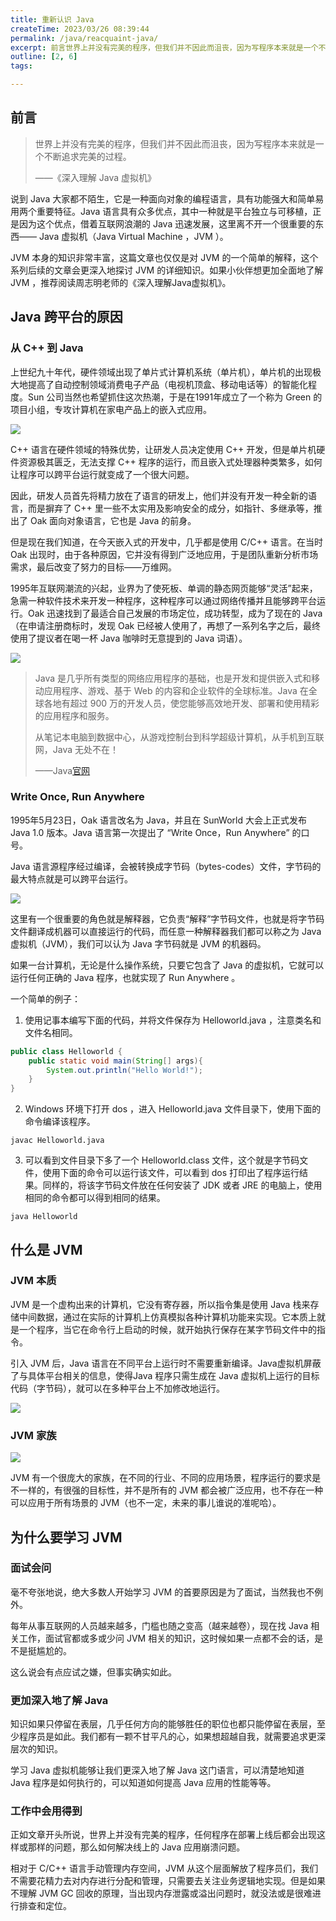 ```yaml
---
title: 重新认识 Java
createTime: 2023/03/26 08:39:44
permalink: /java/reacquaint-java/
excerpt: 前言世界上并没有完美的程序，但我们并不因此而沮丧，因为写程序本来就是一个不断追求完美的过程。——《深入理解 Java 虚拟机》说到 Java 大家都不陌生，它是一种面向对象的编程语言，具有功能强大和简单易用两个重要特征。Java 语言具有众多优点，其中一种就是平台独立与可移植，正是因为这个优点...
outline: [2, 6]
tags:

---
```

## 前言
> 世界上并没有完美的程序，但我们并不因此而沮丧，因为写程序本来就是一个不断追求完美的过程。
>
> ——《深入理解 Java 虚拟机》
>

说到 Java 大家都不陌生，它是一种面向对象的编程语言，具有功能强大和简单易用两个重要特征。Java 语言具有众多优点，其中一种就是平台独立与可移植，正是因为这个优点，借着互联网浪潮的 Java 迅速发展，这里离不开一个很重要的东西—— Java 虚拟机（Java Virtual Machine ，JVM ）。

JVM 本身的知识非常丰富，这篇文章也仅仅是对 JVM 的一个简单的解释，这个系列后续的文章会更深入地探讨 JVM 的详细知识。如果小伙伴想更加全面地了解 JVM ，推荐阅读周志明老师的《深入理解Java虚拟机》。

## Java 跨平台的原因
### 从 C++ 到 Java
上世纪九十年代，硬件领域出现了单片式计算机系统（单片机），单片机的出现极大地提高了自动控制领域消费电子产品（电视机顶盒、移动电话等）的智能化程度。Sun 公司当然也希望抓住这次热潮，于是在1991年成立了一个称为 Green 的项目小组，专攻计算机在家电产品上的嵌入式应用。

![](../../../.vuepress/public/images/1679820126054-cee4e7f3-9ddd-4a06-af10-e0ce8815f04b.png)

C++ 语言在硬件领域的特殊优势，让研发人员决定使用 C++ 开发，但是单片机硬件资源极其匮乏，无法支撑 C++ 程序的运行，而且嵌入式处理器种类繁多，如何让程序可以跨平台运行就变成了一个很大问题。

因此，研发人员首先将精力放在了语言的研发上，他们并没有开发一种全新的语言，而是摒弃了 C++ 里一些不太实用及影响安全的成分，如指针、多继承等，推出了 Oak 面向对象语言，它也是 Java 的前身。

但是现在我们知道，在今天嵌入式的开发中，几乎都是使用 C/C++ 语言。在当时 Oak 出现时，由于各种原因，它并没有得到广泛地应用，于是团队重新分析市场需求，最后改变了努力的目标——万维网。

1995年互联网潮流的兴起，业界为了使死板、单调的静态网页能够“灵活”起来，急需一种软件技术来开发一种程序，这种程序可以通过网络传播并且能够跨平台运行。Oak 迅速找到了最适合自己发展的市场定位，成功转型，成为了现在的 Java（在申请注册商标时，发现 Oak 已经被人使用了，再想了一系列名字之后，最终使用了提议者在喝一杯 Java 咖啡时无意提到的 Java 词语）。

![](../../../.vuepress/public/images/1679820148151-5ccd26e2-0c9d-4921-ad9f-7ba63d595a99.png)

> Java 是几乎所有类型的网络应用程序的基础，也是开发和提供嵌入式和移动应用程序、游戏、基于 Web 的内容和企业软件的全球标准。Java 在全球各地有超过 900 万的开发人员，使您能够高效地开发、部署和使用精彩的应用程序和服务。
>
> 从笔记本电脑到数据中心，从游戏控制台到科学超级计算机，从手机到互联网，Java 无处不在！
>
> ——Java[官网](https://www.java.com/zh-CN/about/)
>

### Write Once, Run Anywhere
1995年5月23日，Oak 语言改名为 Java，并且在 SunWorld 大会上正式发布 Java 1.0 版本。Java 语言第一次提出了 “Write Once，Run Anywhere” 的口号。

Java 语言源程序经过编译，会被转换成字节码（bytes-codes）文件，字节码的最大特点就是可以跨平台运行。

![](../../../.vuepress/public/images/1679820163752-024fd180-9a50-4840-b970-97219f44e559.png)

这里有一个很重要的角色就是解释器，它负责“解释”字节码文件，也就是将字节码文件翻译成机器可以直接运行的代码，而任意一种解释器我们都可以称之为 Java 虚拟机（JVM），我们可以认为 Java 字节码就是 JVM 的机器码。

如果一台计算机，无论是什么操作系统，只要它包含了 Java 的虚拟机，它就可以运行任何正确的 Java 程序，也就实现了 Run Anywhere 。

一个简单的例子：

1. 使用记事本编写下面的代码，并将文件保存为 Helloworld.java ，注意类名和文件名相同。

```java
public class Helloworld {
    public static void main(String[] args){
        System.out.println("Hello World!");
    }
}
```

2. Windows 环境下打开 dos ，进入 Helloworld.java 文件目录下，使用下面的命令编译该程序。

```plain
javac Helloworld.java
```

3. 可以看到文件目录下多了一个 Helloworld.class 文件，这个就是字节码文件，使用下面的命令可以运行该文件，可以看到 dos 打印出了程序运行结果。同样的，将该字节码文件放在任何安装了 JDK 或者 JRE 的电脑上，使用相同的命令都可以得到相同的结果。

```plain
java Helloworld
```

## 什么是 JVM
### JVM 本质
JVM 是一个虚构出来的计算机，它没有寄存器，所以指令集是使用 Java 栈来存储中间数据，通过在实际的计算机上仿真模拟各种计算机功能来实现。它本质上就是一个程序，当它在命令行上启动的时候，就开始执行保存在某字节码文件中的指令。

引入 JVM 后，Java 语言在不同平台上运行时不需要重新编译。Java虚拟机屏蔽了与具体平台相关的信息，使得Java 程序只需生成在 Java 虚拟机上运行的目标代码（字节码），就可以在多种平台上不加修改地运行。

![](../../../.vuepress/public/images/1679820178447-c6411068-6119-4c6d-b018-e7e4d8ac3fe1.png)

### JVM 家族
![](../../../.vuepress/public/images/1679820191842-025e347e-8fb7-4e82-bd9b-7b07326f866b.png)

JVM 有一个很庞大的家族，在不同的行业、不同的应用场景，程序运行的要求是不一样的，有很强的目标性，并不是所有的 JVM 都会被广泛应用，也不存在一种可以应用于所有场景的 JVM（也不一定，未来的事儿谁说的准呢哈）。

## 为什么要学习 JVM
### 面试会问
毫不夸张地说，绝大多数人开始学习 JVM 的首要原因是为了面试，当然我也不例外。

每年从事互联网的人员越来越多，门槛也随之变高（越来越卷），现在找 Java 相关工作，面试官都或多或少问 JVM 相关的知识，这时候如果一点都不会的话，是不是挺尴尬的。

这么说会有点应试之嫌，但事实确实如此。

### 更加深入地了解 Java
知识如果只停留在表层，几乎任何方向的能够胜任的职位也都只能停留在表层，至少程序员是如此。我们都有一颗不甘平凡的心，如果想超越自我，就需要追求更深层次的知识。

学习 Java 虚拟机能够让我们更深入地了解 Java 这门语言，可以清楚地知道 Java 程序是如何执行的，可以知道如何提高 Java 应用的性能等等。

### 工作中会用得到
正如文章开头所说，世界上并没有完美的程序，任何程序在部署上线后都会出现这样或那样的问题，那么如何解决线上的 Java 应用崩溃问题。

相对于 C/C++ 语言手动管理内存空间，JVM 从这个层面解放了程序员们，我们不需要花精力去对内存进行分配和管理，只需要去关注业务逻辑地实现。但是如果不理解 JVM GC 回收的原理，当出现内存泄露或溢出问题时，就没法或是很难进行排查和定位。

